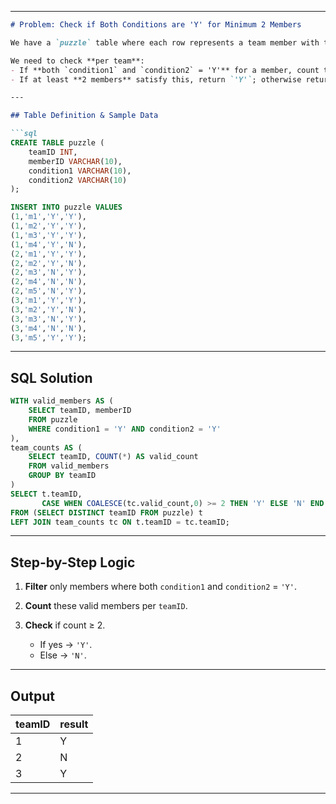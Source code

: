 
---

````markdown
# Problem: Check if Both Conditions are 'Y' for Minimum 2 Members

We have a `puzzle` table where each row represents a team member with two conditions (`condition1`, `condition2`).  

We need to check **per team**:
- If **both `condition1` and `condition2` = 'Y'** for a member, count them.  
- If at least **2 members** satisfy this, return `'Y'`; otherwise return `'N'`.

---

## Table Definition & Sample Data

```sql
CREATE TABLE puzzle (
    teamID INT,
    memberID VARCHAR(10),
    condition1 VARCHAR(10),
    condition2 VARCHAR(10)
);

INSERT INTO puzzle VALUES
(1,'m1','Y','Y'),
(1,'m2','Y','Y'),
(1,'m3','Y','Y'),
(1,'m4','Y','N'),
(2,'m1','Y','Y'),
(2,'m2','Y','N'),
(2,'m3','N','Y'),
(2,'m4','N','N'),
(2,'m5','N','Y'),
(3,'m1','Y','Y'),
(3,'m2','Y','N'),
(3,'m3','N','Y'),
(3,'m4','N','N'),
(3,'m5','Y','Y');
````

---

## SQL Solution

```sql
WITH valid_members AS (
    SELECT teamID, memberID
    FROM puzzle
    WHERE condition1 = 'Y' AND condition2 = 'Y'
),
team_counts AS (
    SELECT teamID, COUNT(*) AS valid_count
    FROM valid_members
    GROUP BY teamID
)
SELECT t.teamID,
       CASE WHEN COALESCE(tc.valid_count,0) >= 2 THEN 'Y' ELSE 'N' END AS result
FROM (SELECT DISTINCT teamID FROM puzzle) t
LEFT JOIN team_counts tc ON t.teamID = tc.teamID;
```

---

## Step-by-Step Logic

1. **Filter** only members where both `condition1` and `condition2` = `'Y'`.
2. **Count** these valid members per `teamID`.
3. **Check** if count ≥ 2.

   * If yes → `'Y'`.
   * Else → `'N'`.

---

## Output

| teamID | result |
| ------ | ------ |
| 1      | Y      |
| 2      | N      |
| 3      | Y      |

---

